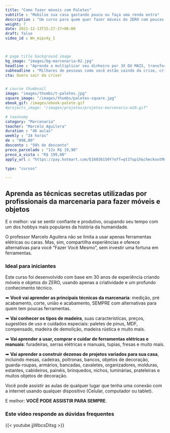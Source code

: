 ```yaml
---
title: "Como fazer móveis com Paletes"
subtitle : "Mobilie sua casa gastando pouco ou faça uma renda extra"
description : "Um curso para quem quer fazer móveis do ZERO com poucas ferramentas"
weight: 7
date: 2021-12-13T15:27:17+06:00
draft: false
video_id : Wn_mipvXy_I



# page title background image
bg_image: "images/bg-marcenaria-02.jpg"
headline : "Aprenda a multiplicar seu dinheiro por 3X OU MAIS, transformando paletes baratos em móveis elegantes"
subheadline : "Milhares de pessoas como você estão saindo da crise, criando marcenarias lucrativas em espaços pequenos"
cta: Quero sair da crise!


# course thumbnail
image: "images/thumbs/t-paletes.jpg"
square_image: "/images/thumbs/paletes-square.jpg"
ebook_gif: /images/ebook-palete.gif
#projects_image: "/images/projetos/projetos-marcenaria-m20.gif"

# taxonomy
category: "Marcenaria"
teacher: "Marcelo Aguilera"
duration : "46 aulas"
weekly : "24 horas"
de : "898,00"
desconto : "50% de desconto"
preco_parcelado : "12x R$ 19,90"
preco_a_vista : "R$ 199,00"
apply_url : "https://pay.hotmart.com/E16036150Y?off=qt37up1h&checkoutMode=10"

type: "cursos"

---
```


## Aprenda as técnicas secretas utilizadas por profissionais da marcenaria para fazer móveis e objetos

E o melhor: vai se sentir confiante e produtivo, ocupando seu tempo com um dos hobbys mais populares da história da humanidade.

O professor Marcelo Aguilera não se limita a usar apenas ferramentas elétricas ou caras. Mas, sim, compartilha experiências e oferece alternativas para você “Fazer Você Mesmo”, sem investir uma fortuna em ferramentas.

### Ideal para iniciantes

Este curso foi desenvolvido com base em 30 anos de experiência criando móveis e objetos do ZERO, usando apenas a criatividade e um profundo conhecimento técnico.

➡ **Você vai aprender as principais técnicas da marcenaria**: medição, pré acabamento, corte, união e acabamento, SEMPRE com alternativas para quem tem poucas ferramentas.

➡ **Vai conhecer os tipos de madeira**, suas características, preços, sugestões de uso e cuidados especiais: paletes de pinus, MDF, compensado, madeira de demolição, madeira rústica e muito mais.

➡ **Vai aprender a usar, comprar e cuidar de ferramentas elétricas e manuais**: furadeiras, serras elétricas e manuais, tupias, fresas e muito mais.

➡ **Vai aprender a construir dezenas de projetos variados para sua casa**, incluindo mesas, cadeiras, poltronas, bancos, objetos de decoração, guarda-roupas, armários, bancadas, cavaletes, organizadores, molduras, estantes, cabideiros, painéis, brinquedos, nichos, luminárias, prateleiras e muitos objetos de decoração.

Você pode assistir as aulas de qualquer lugar que tenha uma conexão com a internet usando qualquer dispositivo (Celular, computador ou tablet).

E melhor: **VOCÊ PODE ASSISTIR PARA SEMPRE**.

### Este vídeo responde as dúvidas frequentes
{{< youtube jjWbcsDitsg >}}
